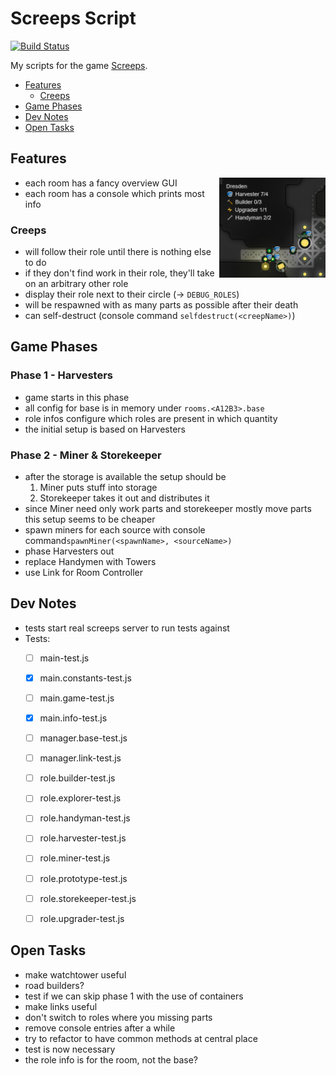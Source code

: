 # Screeps Script

[![Build Status](https://www.travis-ci.com/slothsoft/screeps-script.svg?branch=main)](https://www.travis-ci.com/slothsoft/screeps-script)

My scripts for the game [Screeps](https://screeps.com/).

- [Features](#features)
     - [Creeps](#creeps)
- [Game Phases](#game-phases)
- [Dev Notes](#dev-notes)
- [Open Tasks](#open-tasks)


## Features

<img align="right" width="170" height="160" src="readme/fancy-gui.png">

- each room has a fancy overview GUI
- each room has a console which prints most info


### Creeps

- will follow their role until there is nothing else to do
- if they don't find work in their role, they'll take on an arbitrary other role
- display their role next to their circle (-> `DEBUG_ROLES`)
- will be respawned with as many parts as possible after their death
- can self-destruct (console command `selfdestruct(<creepName>)`)


## Game Phases

### Phase 1 - Harvesters

- game starts in this phase
- all config for base is in memory under `rooms.<A12B3>.base`
- role infos configure which roles are present in which quantity
- the initial setup is based on Harvesters


### Phase 2 - Miner & Storekeeper

- after the storage is available the setup should be 
	1. Miner puts stuff into storage
	2. Storekeeper takes it out and distributes it
- since Miner need only work parts and storekeeper mostly move parts this setup seems to be cheaper
- spawn miners for each source with console command`spawnMiner(<spawnName>, <sourceName>)`
- phase Harvesters out
- replace Handymen with Towers
- use Link for Room Controller



## Dev Notes

- tests start real screeps server to run tests against
- Tests:
    - [ ] main-test.js
    - [X] main.constants-test.js
    - [ ] main.game-test.js
    - [X] main.info-test.js
    - [ ] manager.base-test.js
    - [ ] manager.link-test.js
    - [ ] role.builder-test.js
    - [ ] role.explorer-test.js
    - [ ] role.handyman-test.js
    - [ ] role.harvester-test.js
    - [ ] role.miner-test.js
    - [ ] role.prototype-test.js
    - [ ] role.storekeeper-test.js
    - [ ] role.upgrader-test.js



## Open Tasks

- make watchtower useful
- road builders?
- test if we can skip phase 1 with the use of containers
- make links useful
- don't switch to roles where you missing parts
- remove console entries after a while
- try to refactor to have common methods at central place
- test is now necessary
- the role info is for the room, not the base?